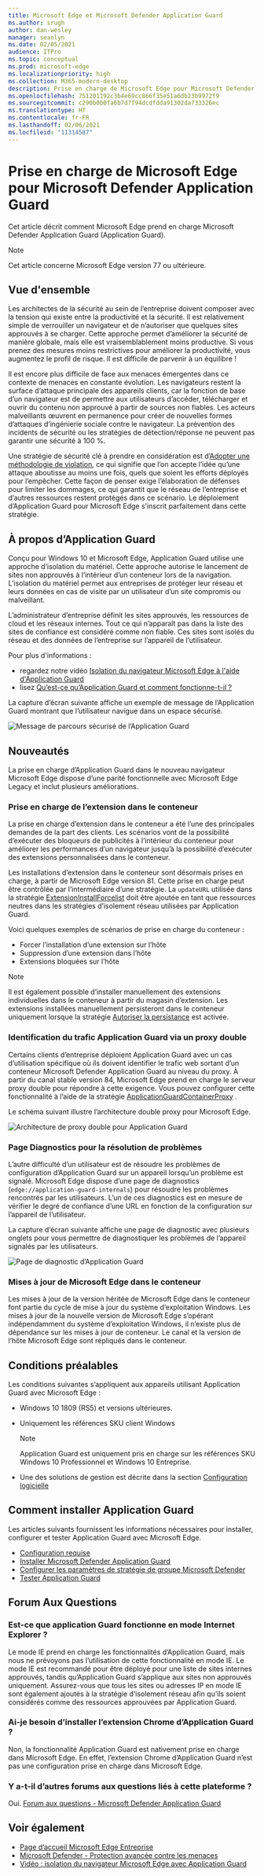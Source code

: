 ```yaml
---
title: Microsoft Edge et Microsoft Defender Application Guard
ms.author: srugh
author: dan-wesley
manager: seanlyn
ms.date: 02/05/2021
audience: ITPro
ms.topic: conceptual
ms.prod: microsoft-edge
ms.localizationpriority: high
ms.collection: M365-modern-desktop
description: Prise en charge de Microsoft Edge pour Microsoft Defender Application Guard
ms.openlocfilehash: 751201192c3b4e69cc866f35e51a6db23b9972f9
ms.sourcegitcommit: c290b0b0fa6b7d7f94dcdfdda91302da733326ec
ms.translationtype: HT
ms.contentlocale: fr-FR
ms.lasthandoff: 02/06/2021
ms.locfileid: "11314587"
---
```

# Prise en charge de Microsoft Edge pour Microsoft Defender Application Guard

Cet article décrit comment Microsoft Edge prend en charge Microsoft Defender Application Guard (Application Guard).

> [!NOTE]
> Cet article concerne Microsoft Edge version 77 ou ultérieure.

## Vue d'ensemble

Les architectes de la sécurité au sein de l’entreprise doivent composer avec la tension qui existe entre la productivité et la sécurité. Il est relativement simple de verrouiller un navigateur et de n’autoriser que quelques sites approuvés à se charger. Cette approche permet d’améliorer la sécurité de manière globale, mais elle est vraisemblablement moins productive. Si vous prenez des mesures moins restrictives pour améliorer la productivité, vous augmentez le profil de risque. Il est difficile de parvenir à un équilibre !

Il est encore plus difficile de face aux menaces émergentes dans ce contexte de menaces en constante évolution. Les navigateurs restent la surface d’attaque principale des appareils clients, car la fonction de base d’un navigateur est de permettre aux utilisateurs d’accéder, télécharger et ouvrir du contenu non approuvé à partir de sources non fiables. Les acteurs malveillants œuvrent en permanence pour créer de nouvelles formes d’attaques d’ingénierie sociale contre le navigateur. La prévention des incidents de sécurité ou les stratégies de détection/réponse ne peuvent pas garantir une sécurité à 100 %.

Une stratégie de sécurité clé à prendre en considération est d’[Adopter une méthodologie de violation](https://docs.microsoft.com/office365/Enterprise/office-365-monitoring-and-testing#assume-breach-methodology), ce qui signifie que l’on accepte l’idée qu’une attaque aboutisse au moins une fois, quels que soient les efforts déployés pour l’empêcher. Cette façon de penser exige l’élaboration de défenses pour limiter les dommages, ce qui garantit que le réseau de l’entreprise et d’autres ressources restent protégés dans ce scénario.  Le déploiement d’Application Guard pour Microsoft Edge s’inscrit parfaitement dans cette stratégie.

## À propos d’Application Guard

Conçu pour Windows 10 et Microsoft Edge, Application Guard utilise une approche d’isolation du matériel. Cette approche autorise le lancement de sites non approuvés à l’intérieur d’un conteneur lors de la navigation. L’isolation du matériel permet aux entreprises de protéger leur réseau et leurs données en cas de visite par un utilisateur d’un site compromis ou malveillant.

L’administrateur d’entreprise définit les sites approuvés, les ressources de cloud et les réseaux internes. Tout ce qui n’apparaît pas dans la liste des sites de confiance est considéré comme non fiable. Ces sites sont isolés du réseau et des données de l’entreprise sur l’appareil de l’utilisateur.

Pour plus d'informations :

- regardez notre vidéo [Isolation du navigateur Microsoft Edge à l'aide d'Application Guard](microsoft-edge-video-security-application-guard.md)
- lisez [Qu’est-ce qu’Application Guard et comment fonctionne-t-il ?](https://docs.microsoft.com/windows/security/threat-protection/microsoft-defender-application-guard/md-app-guard-overview#what-is-application-guard-and-how-does-it-work)

La capture d’écran suivante affiche un exemple de message de l’Application Guard montrant que l’utilisateur navigue dans un espace sécurisé.

![Message de parcours sécurisé de l’Application Guard](media/microsoft-edge-security-windows-defender-application-guard/wd-application-guard-1.png)

## Nouveautés

La prise en charge d’Application Guard dans le nouveau navigateur Microsoft Edge dispose d’une parité fonctionnelle avec Microsoft Edge Legacy et inclut plusieurs améliorations.

### Prise en charge de l’extension dans le conteneur

La prise en charge d’extension dans le conteneur a été l’une des principales demandes de la part des clients. Les scénarios vont de la possibilité d’exécuter des bloqueurs de publicités à l’intérieur du conteneur pour améliorer les performances d’un navigateur jusqu’à la possibilité d’exécuter des extensions personnalisées dans le conteneur.

Les installations d’extension dans le conteneur sont désormais prises en charge, à partir de Microsoft Edge version 81. Cette prise en charge peut être contrôlée par l’intermédiaire d’une stratégie. La `updateURL` utilisée dans la stratégie [ExtensionInstallForcelist](https://docs.microsoft.com/DeployEdge/microsoft-edge-policies#extensioninstallforcelist) doit être ajoutée en tant que ressources neutres dans les stratégies d’isolement réseau utilisées par Application Guard.

Voici quelques exemples de scénarios de prise en charge du conteneur :

- Forcer l’installation d’une extension sur l’hôte
- Suppression d’une extension dans l’hôte
- Extensions bloquées sur l’hôte

> [!NOTE]
> Il est également possible d’installer manuellement des extensions individuelles dans le conteneur à partir du magasin d’extension. Les extensions installées manuellement persisteront dans le conteneur uniquement lorsque la stratégie [Autoriser la persistance](https://docs.microsoft.com/windows/security/threat-protection/microsoft-defender-application-guard/configure-md-app-guard#application-specific-settings) est activée.

### Identification du trafic Application Guard via un proxy double

Certains clients d’entreprise déploient Application Guard avec un cas d’utilisation spécifique où ils doivent identifier le trafic web sortant d’un conteneur Microsoft Defender Application Guard au niveau du proxy. À partir du canal stable version 84, Microsoft Edge prend en charge le serveur proxy double pour répondre à cette exigence. Vous pouvez configurer cette fonctionnalité à l’aide de la stratégie [ApplicationGuardContainerProxy](https://docs.microsoft.com/DeployEdge/microsoft-edge-policies#applicationguardcontainerproxy) .

Le schéma suivant illustre l’architecture double proxy pour Microsoft Edge.

![Architecture de proxy double pour Application Guard](media/microsoft-edge-security-windows-defender-application-guard/wd-application-guard-dual-proxy.png)

### Page Diagnostics pour la résolution de problèmes

L’autre difficulté d’un utilisateur est de résoudre les problèmes de configuration d’Application Guard sur un appareil lorsqu’un problème est signalé. Microsoft Edge dispose d’une page de diagnostics (`edge://application-guard-internals`) pour résoudre les problèmes rencontrés par les utilisateurs. L’un de ces diagnostics est en mesure de vérifier le degré de confiance d’une URL en fonction de la configuration sur l’appareil de l’utilisateur.

La capture d’écran suivante affiche une page de diagnostic avec plusieurs onglets pour vous permettre de diagnostiquer les problèmes de l’appareil signalés par les utilisateurs.

![Page de diagnostic d’Application Guard](media/microsoft-edge-security-windows-defender-application-guard/wd-application-guard-2.png)

### Mises à jour de Microsoft Edge dans le conteneur

Les mises à jour de la version héritée de Microsoft Edge dans le conteneur font partie du cycle de mise à jour du système d’exploitation Windows. Les mises à jour de la nouvelle version de Microsoft Edge s’opérant indépendamment du système d’exploitation Windows, il n’existe plus de dépendance sur les mises à jour de conteneur. Le canal et la version de l’hôte Microsoft Edge sont répliqués dans le conteneur.

## Conditions préalables

Les conditions suivantes s’appliquent aux appareils utilisant Application Guard avec Microsoft Edge :

- Windows 10 1809 (RS5) et versions ultérieures.
- Uniquement les références SKU client Windows

  > [!NOTE]
  > Application Guard est uniquement pris en charge sur les références SKU Windows 10 Professionnel et Windows 10 Entreprise.

- Une des solutions de gestion est décrite dans la section [Configuration logicielle](https://docs.microsoft.com/windows/security/threat-protection/microsoft-defender-application-guard/reqs-md-app-guard#software-requirements)

## Comment installer Application Guard

Les articles suivants fournissent les informations nécessaires pour installer, configurer et tester Application Guard avec Microsoft Edge.

- [Configuration requise](https://docs.microsoft.com/windows/security/threat-protection/microsoft-defender-application-guard/reqs-md-app-guard)
- [Installer Microsoft Defender Application Guard](https://docs.microsoft.com/windows/security/threat-protection/microsoft-defender-application-guard/install-md-app-guard)
- [Configurer les paramètres de stratégie de groupe Microsoft Defender](https://docs.microsoft.com/windows/security/threat-protection/microsoft-defender-application-guard/configure-md-app-guard)
- [Tester Application Guard](https://docs.microsoft.com/windows/security/threat-protection/microsoft-defender-application-guard/test-scenarios-md-app-guard)

## Forum Aux Questions

### Est-ce que application Guard fonctionne en mode Internet Explorer ?

Le mode IE prend en charge les fonctionnalités d’Application Guard, mais nous ne prévoyons pas l’utilisation de cette fonctionnalité en mode IE. Le mode IE est recommandé pour être déployé pour une liste de sites internes approuvés, tandis qu’Application Guard s’applique aux sites non approuvés uniquement. Assurez-vous que tous les sites ou adresses IP en mode IE sont également ajoutés à la stratégie d’isolement réseau afin qu’ils soient considérés comme des ressources approuvées par Application Guard.

### Ai-je besoin d’installer l’extension Chrome d’Application Guard ?

Non, la fonctionnalité Application Guard est nativement prise en charge dans Microsoft Edge. En effet, l’extension Chrome d’Application Guard n’est pas une configuration prise en charge dans Microsoft Edge.

### Y a-t-il d’autres forums aux questions liés à cette plateforme ?

Oui. [Forum aux questions - Microsoft Defender Application Guard](https://docs.microsoft.com/windows/security/threat-protection/microsoft-defender-application-guard/faq-md-app-guard) 

## Voir également

- [Page d’accueil Microsoft Edge Entreprise](https://aka.ms/EdgeEnterprise)
- [Microsoft Defender - Protection avancée contre les menaces](https://docs.microsoft.com/windows/security/threat-protection/microsoft-defender-atp/microsoft-defender-advanced-threat-protection)
- [Vidéo : isolation du navigateur Microsoft Edge avec Application Guard](https://www.youtube.com/watch?v=zQjaRqNXMqw&t=3s)
